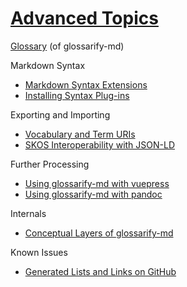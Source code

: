 [doc-vocabulary-uris]: ./vocabulary-uris.md

[doc-skos-interop]: ./skos-interop.md

[doc-vuepress]: ./vuepress.md

[doc-syntax-extensions]: ./markdown-syntax-extensions.md

[doc-conceptual-layers]: ./conceptual-layers.md

[doc-lists-on-github]: ./lists-on-github.md

[doc-pandoc]: ./pandoc.md

[doc-plugins]: ./plugins.md

[doc-glossary]: ./glossary.md

[SKOS]: http://w3.org/skos/

[LD]: https://www.w3.org/standards/semanticweb/ontology

[JSON-LD]: https://json-ld.org

[jsonld]: https://npmjs.com/package/jsonld

[vocabularies]: https://www.w3.org/standards/semanticweb/ontology

[glossarify-md]: https://github.com/about-code/glossarify-md

[OWL]: https://www.w3.org/TR/2012/REC-owl2-overview-20121211/

# [Advanced Topics](#advanced-topics)

[Glossary][doc-glossary] (of glossarify-md)

Markdown Syntax

*   [Markdown Syntax Extensions][doc-syntax-extensions]
*   [Installing Syntax Plug-ins][doc-plugins]

Exporting and Importing

*   [Vocabulary and Term URIs][doc-vocabulary-uris]
*   [SKOS Interoperability with JSON-LD][doc-skos-interop]

Further Processing

*   [Using glossarify-md with vuepress][doc-vuepress]
*   [Using glossarify-md with pandoc][doc-pandoc]

Internals

*   [Conceptual Layers of glossarify-md][doc-conceptual-layers]

Known Issues

*   [Generated Lists and Links on GitHub][doc-lists-on-github]
